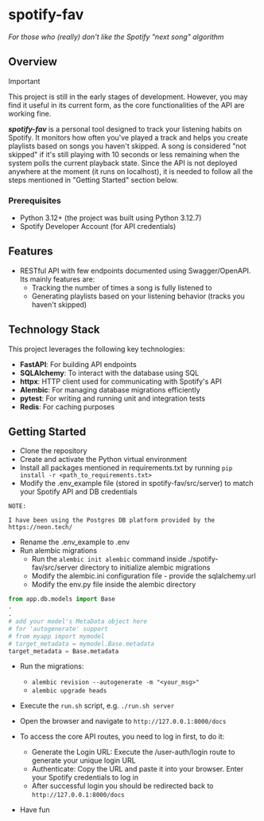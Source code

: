 # spotify-fav

_For those who (really) don't like the Spotify "next song" algorithm_

## Overview

> [!IMPORTANT]
> This project is still in the early stages of development. However, you may find it useful in its current form, as the core functionalities of the API are working fine.

**_spotify-fav_** is a personal tool designed to track your listening habits on Spotify. It monitors how often you've played a track and helps you create playlists based on songs you haven't skipped. A song is considered "not skipped" if it's still playing with 10 seconds or less remaining when the system polls the current playback state.
Since the API is not deployed anywhere at the moment (it runs on localhost), it is needed to follow all the steps mentioned in "Getting Started" section below.

### Prerequisites

- Python 3.12+ (the project was built using Python 3.12.7)
- Spotify Developer Account (for API credentials)

## Features

- RESTful API with few endpoints documented using Swagger/OpenAPI. Its mainly features are:
  - Tracking the number of times a song is fully listened to
  - Generating playlists based on your listening behavior (tracks you haven't skipped)

## Technology Stack

This project leverages the following key technologies:

- **FastAPI**: For building API endpoints
- **SQLAlchemy**: To interact with the database using SQL
- **httpx**: HTTP client used for communicating with Spotify's API
- **Alembic**: For managing database migrations efficiently
- **pytest**: For writing and running unit and integration tests
- **Redis**: For caching purposes

## Getting Started

- Clone the repository
- Create and activate the Python virtual environment
- Install all packages mentioned in requirements.txt by running `pip install -r <path_to_requirements.txt>`
- Modify the .env_example file (stored in spotify-fav/src/server) to match your Spotify API and DB credentials

```
NOTE:

I have been using the Postgres DB platform provided by the https://neon.tech/
```

- Rename the .env_example to .env
- Run alembic migrations
  - Run the `alembic init alembic` command inside ./spotify-fav/src/server directory to initialize alembic migrations
  - Modify the alembic.ini configuration file - provide the sqlalchemy.url
  - Modify the env.py file inside the alembic directory

```python
from app.db.models import Base
.
.
# add your model's MetaData object here
# for 'autogenerate' support
# from myapp import mymodel
# target_metadata = mymodel.Base.metadata
target_metadata = Base.metadata
```

- Run the migrations:

  - `alembic revision --autogenerate -m "<your_msg>"`
  - `alembic upgrade heads`

- Execute the `run.sh` script, e.g. `./run.sh server`
- Open the browser and navigate to `http://127.0.0.1:8000/docs`
- To access the core API routes, you need to log in first, to do it:
  - Generate the Login URL: Execute the /user-auth/login route to generate your unique login URL
  - Authenticate: Copy the URL and paste it into your browser. Enter your Spotify credentials to log in
  - After successful login you should be redirected back to `http://127.0.0.1:8000/docs`
- Have fun
